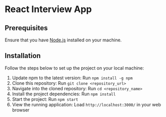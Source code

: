 # React Interview App
## Prerequisites
Ensure that you have [Node.js](https://nodejs.org/en/download/) installed on your machine.

## Installation
Follow the steps below to set up the project on your local machine:
1. Update npm to the latest version: Run `npm install -g npm`
2. Clone this repository: Run `git clone <repository_url>`
3. Navigate into the cloned repository: Run `cd <repository_name>`
4. Install the project dependencies: Run `npm install`
5. Start the project: Run `npm start`
6. View the running application: Load `http://localhost:3000/` in your web browser